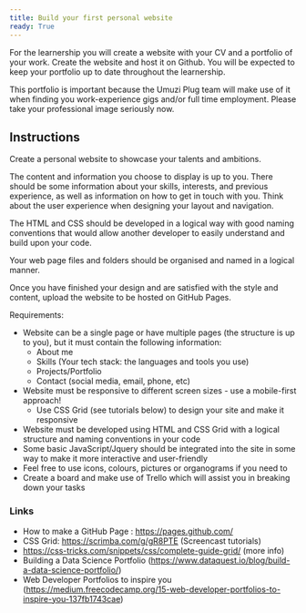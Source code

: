 ```yaml
---
title: Build your first personal website
ready: True
---
```


For the learnership you will create a website with your CV and a portfolio of your work. Create the website and host it on Github. You will be expected to keep your portfolio up to date throughout the learnership.

This portfolio is important because the Umuzi Plug team will make use of it when finding you work-experience gigs and/or full time employment. Please take your professional image seriously now.

## Instructions

Create a personal website to showcase your talents and ambitions.

The content and information you choose to display is up to you. There should be some information about your skills, interests, and previous experience, as well as information on how to get in touch with you. Think about the user experience when designing your layout and navigation.

The HTML and CSS should be developed in a logical way with good naming conventions that would allow another developer to easily understand and build upon your code.

Your web page files and folders should be organised and named in a logical manner.

Once you have finished your design and are satisfied with the style and content, upload the website to be hosted on GitHub Pages.

Requirements:

- Website can be a single page or have multiple pages (the structure is up to you), but it must contain the following information:
  - About me
  - Skills (Your tech stack: the languages and tools you use)
  - Projects/Portfolio
  - Contact (social media, email, phone, etc)
- Website must be responsive to different screen sizes - use a mobile-first approach!
  - Use CSS Grid (see tutorials below) to design your site and make it responsive
- Website must be developed using HTML and CSS Grid with a logical structure and naming conventions in your code
- Some basic JavaScript/Jquery should be integrated into the site in some way to make it more interactive and user-friendly
- Feel free to use icons, colours, pictures or organograms if you need to
- Create a board and make use of Trello which will assist you in breaking down your tasks

### Links

- How to make a GitHub Page : https://pages.github.com/
- CSS Grid: https://scrimba.com/g/gR8PTE (Screencast tutorials)
- https://css-tricks.com/snippets/css/complete-guide-grid/ (more info)
- Building a Data Science Portfolio (https://www.dataquest.io/blog/build-a-data-science-portfolio/)
- Web Developer Portfolios to inspire you (https://medium.freecodecamp.org/15-web-developer-portfolios-to-inspire-you-137fb1743cae)
